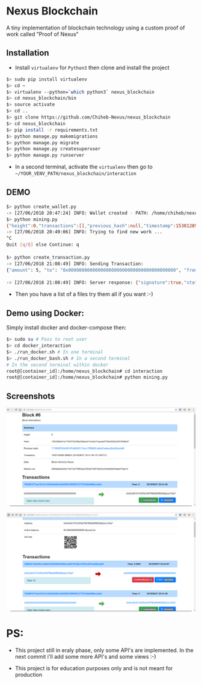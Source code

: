 # Nexus Blockchain

A tiny implementation of blockchain technology using a custom proof of work called "Proof of Nexus"

## Installation

- Install `virtualenv` for `Python3` then clone and install the project


```bash
$> sudo pip install virtualenv
$> cd ~
$> virtualenv --python=`which python3` nexus_blockchain
$> cd nexus_blockchain/bin
$> source activate
$> cd ..
$> git clone https://github.com/Chiheb-Nexus/nexus_blockchain
$> cd nexus_blockchain
$> pip install -r requirements.txt
$> python manage.py makemigrations
$> python manage.py migrate
$> python manage.py createsuperuser
$> python manage.py runserver
```

- In a second terminal, activate the `virtualenv` then go to `~/YOUR_VENV_PATH/nexus_blockchain/interaction`

## DEMO

```bash
$> python create_wallet.py 
-> [27/06/2018 20:47:24] INFO: Wallet created - PATH: /home/chiheb/nexus_blockchain/nexus_blockchain/interaction/keystore/keys
$> python mining.py 
{"height":0,"transactions":[],"previous_hash":null,"timestamp":1530128945.550915,"data":"Genesis Block!","block_hash":"ff1099d5743ca5c21df440d9f3d2c90aec603aea46889797a9aa7899d21a7f54","merkle":"e3b0c44298fc1c149afbf4c8996fb92427ae41e4649b934ca495991b7852b855"}
-> [27/06/2018 20:49:06] INFO: Trying to find new work ...
^C
Quit [q/Q] else Continue: q

$> python create_transaction.py 
-> [27/06/2018 21:08:49] INFO: Sending Transaction:
{"amount": 5, "to": "0x0000000000000000000000000000000000000000", "from": "0xE0179D4DA5b16443C18450f35e46B2a716ae8f74", "fees": 0.0001, "data": "0x", "timestamp": 1530130129.167453, "signature": "0xa998b1555fd5c9e4eb3872f36edc587a2406bdaf98044957bd0a9675667d8a3823886ae5e3f9701a3b0d81d190a2c13cd4641f88984753ec5f37e6c866c2a1731b"}

-> [27/06/2018 21:08:49] INFO: Server response: {"signature":true,"status":200,"tx_hash":"3aabcbf8e7f12a10eb4474b6ecdd35081b098da54815bb81cf8e146dfb4805dc"}
```

- Then you have a list of a files try them all if you want :-)

## Demo using Docker:

Simply install docker and docker-compose then:

```bash
$> sudo su # Pass to root user
$> cd docker_interaction
$> ./run_docker.sh # In one terminal
$> ./run_docker_bash.sh # In a second terminal
# In the second terminal within docker
root@[container_id]:/home/nexus_blockchain# cd interaction
root@[container_id]:/home/nexus_blockchain# python mining.py
```

## Screenshots

![block](./screenshots/block.png  "block")

![address](./screenshots/address.png  "address")

# PS:

- This project still in eraly phase, only some API's are implemented.
In the next commit i'll add some more API's and some views :-)

- This project is for education purposes only and is not meant for production
